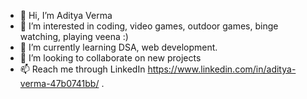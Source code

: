 - 👋 Hi, I’m Aditya Verma
- 👀 I’m interested in coding, video games, outdoor games, binge watching, playing veena :)
- 🌱 I’m currently learning DSA, web development.
- 💞️ I’m looking to collaborate on new projects
- 📫 Reach me through LinkedIn https://www.linkedin.com/in/aditya-verma-47b0741bb/ .

<!---
adv6273/adv6273 is a ✨ special ✨ repository because its `README.md` (this file) appears on your GitHub profile.
You can click the Preview link to take a look at your changes.
--->
